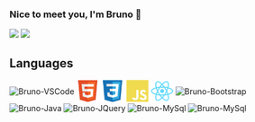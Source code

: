 ### Nice to meet you, I'm Bruno 👋

<div>
  <img  height="150px" src="https://github-readme-stats.vercel.app/api?username=Brunozo2042&show_icons=true&theme=gotham&rank_icon=github&include_all_commits=true" />
  <img  height="150px" src="https://github-readme-stats.vercel.app/api/top-langs/?username=Brunozo2042&hide_progress=true&theme=gotham" />
</div>

## Languages
<div style="display: inline_block">
  <img align="center" alt="Bruno-VSCode" height="40" width="40" src="https://cdn.jsdelivr.net/gh/devicons/devicon/icons/vscode/vscode-original.svg">
  <img align="center" alt="Bruno-HTML" height="40" width="40" src="https://raw.githubusercontent.com/devicons/devicon/master/icons/html5/html5-original.svg">
  <img align="center" alt="Bruno-CSS" height="40" width="40" src="https://raw.githubusercontent.com/devicons/devicon/master/icons/css3/css3-original.svg">
  <img align="center" alt="Bruno-Js" height="40" width="40" src="https://raw.githubusercontent.com/devicons/devicon/master/icons/javascript/javascript-plain.svg">
  <img align="center" alt="Bruno-React" height="40" width="40" src="https://raw.githubusercontent.com/devicons/devicon/master/icons/react/react-original.svg">
  <img align="center" alt="Bruno-Bootstrap" height="40" width="40" src="https://cdn.jsdelivr.net/gh/devicons/devicon/icons/bootstrap/bootstrap-original.svg">
  <img align="center" alt="Bruno-Java" height="40" width="40" src="https://cdn.jsdelivr.net/gh/devicons/devicon/icons/java/java-original.svg">
  <img align="center" alt="Bruno-JQuery" height="40" width="40" src="https://cdn.jsdelivr.net/gh/devicons/devicon/icons/jquery/jquery-original.svg">
  <img align="center" alt="Bruno-MySql" height="80" width="50" src="https://cdn.jsdelivr.net/gh/devicons/devicon/icons/mysql/mysql-original.svg">
  <img align="center" alt="Bruno-MySql" height="80" width="50" src="https://cdn.jsdelivr.net/gh/devicons/devicon/icons/electron/electron-original.svg" />        
</div>
